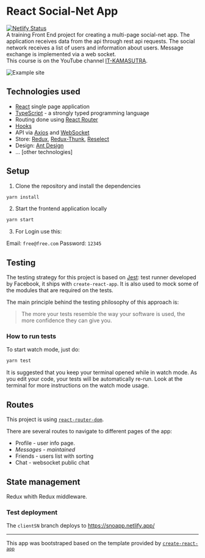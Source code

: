 # React Social-Net App

[![Netlify Status](https://api.netlify.com/api/v1/badges/57e1f85b-fe7b-488d-815b-7cf3a853c831/deploy-status)](https://app.netlify.com/sites/snoapp/deploys)\
A training Front End  project for creating a multi-page social-net app. The application receives data from the api through rest api requests. The social network receives a list of users and information about users. Message exchange is implemented via a web socket. \
This course is on the YouTube channel [IT-KAMASUTRA](https://www.youtube.com/channel/UCTW0FUhT0m-Bqg2trTbSs0g).

![Example site](https://user-images.githubusercontent.com/70297692/133305131-2c31a0ac-f681-4d0e-8aa2-30765b978290.gif)

## Technologies used

- [React](https://reactjs.org/) single page application
- [TypeScript](https://www.typescriptlang.org) - a strongly typed programming language
- Routing done using [React Router](https://reacttraining.com/react-router/web/guides/philosophy)
- [Hooks](https://reactjs.org/docs/hooks-intro.html)
- API via [Axios](https://axios-http.com/) and [WebSocket](https://developer.mozilla.org/ru/docs/Web/API/WebSocket)
- Store: [Redux](https://redux.js.org/), [Redux-Thunk](https://github.com/reduxjs/redux-thunk), [Reselect](https://github.com/reduxjs/reselect)
- Design: [Ant Design](https://ant.design/)
- ... \[other technologies\]

## Setup

1. Clone the repository and install the dependencies
```bash
yarn install
```
2. Start the frontend application locally
```bash
yarn start
```
3. For Login use this:

Email: `free@free.com`
Password: `12345`

## Testing

The testing strategy for this project is based on [Jest](https://jestjs.io/): test runner developed by Facebook, it ships with `create-react-app`. It is also used to mock some of the modules that are required on the tests.

The main principle behind the testing philosophy of this approach is:
> The more your tests resemble the way your software is used, the more confidence they can give you.


### How to run tests

To start watch mode, just do:

```bash
yarn test
```

It is suggested that you keep your terminal opened while in watch mode. As you edit your code, your tests will be automatically re-run. Look at the terminal for more instructions on the watch mode usage.

## Routes

This project is using [`react-router-dom`](https://reacttraining.com/react-router/core).

There are several routes to navigate to different pages of the app:

- Profile - user info page.
- *Messages - maintained*
- Friends - users list with sorting
- Chat - websocket public chat

## State management

Redux whith Redux middleware.

### Test deployment

The `clientSN` branch deploys to https://snoapp.netlify.app/

---

This app was bootstraped based on the template provided by [`create-react-app`](https://github.com/facebook/create-react-app)
